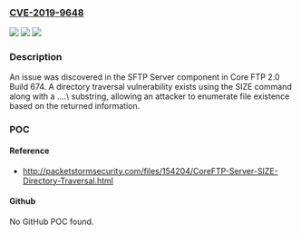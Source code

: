 ### [CVE-2019-9648](https://cve.mitre.org/cgi-bin/cvename.cgi?name=CVE-2019-9648)
![](https://img.shields.io/static/v1?label=Product&message=n%2Fa&color=blue)
![](https://img.shields.io/static/v1?label=Version&message=n%2Fa&color=blue)
![](https://img.shields.io/static/v1?label=Vulnerability&message=n%2Fa&color=brighgreen)

### Description

An issue was discovered in the SFTP Server component in Core FTP 2.0 Build 674. A directory traversal vulnerability exists using the SIZE command along with a \..\..\ substring, allowing an attacker to enumerate file existence based on the returned information.

### POC

#### Reference
- http://packetstormsecurity.com/files/154204/CoreFTP-Server-SIZE-Directory-Traversal.html

#### Github
No GitHub POC found.

